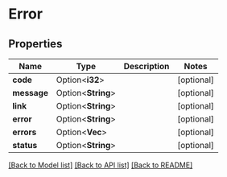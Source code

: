 # Error

## Properties

Name | Type | Description | Notes
------------ | ------------- | ------------- | -------------
**code** | Option<**i32**> |  | [optional]
**message** | Option<**String**> |  | [optional]
**link** | Option<**String**> |  | [optional]
**error** | Option<**String**> |  | [optional]
**errors** | Option<**Vec<String>**> |  | [optional]
**status** | Option<**String**> |  | [optional]

[[Back to Model list]](../README.md#documentation-for-models) [[Back to API list]](../README.md#documentation-for-api-endpoints) [[Back to README]](../README.md)


